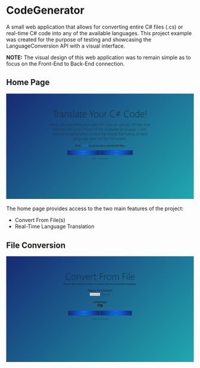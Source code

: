 # CodeGenerator
A small web application that allows for converting entire C# files (.cs) or real-time C# code into any of the available languages.
This project example was created for the purpose of testing and showcasing the LanguageConversion API with a visual interface.

**NOTE:** The visual design of this web application was to remain simple as to focus on the Front-End to Back-End connection.

## Home Page
![Home](https://github.com/Zoobop/CodeGenerator/blob/master/gitImages/Home.png "Home")

The home page provides access to the two main features of the project:
- Convert From File(s)
- Real-Time Language Translation

## File Conversion
![File Conversion](https://github.com/Zoobop/CodeGenerator/blob/master/gitImages/Convert.png "File Convert")

